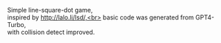 Simple line-square-dot game,<br>
inspired by http://lalo.li/lsd/,<br>
basic code was generated from GPT4-Turbo,<br>
with collision detect improved.<br>